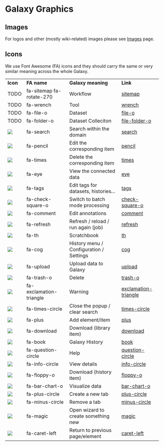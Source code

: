 # Galaxy Graphics

## Images
For logos and other (mostly wiki-related) images please see [Images](/src/Images/index.md) page. 

## Icons
We use Font Awesome (FA) icons and they should carry the same or very similar meaning across the whole Galaxy. 
 
<table>
  <tr>
    <td> <strong>Icon</strong> </td>
    <td> <strong>FA name</strong> </td>
    <td> <strong> Galaxy meaning</strong> </td>
    <td> <strong>Link</strong> </td>
  </tr>
  <tr>
    <td> TODO </td>
    <td> fa-sitemap fa-rotate-270 </td>
    <td> Workflow </td>
    <td> <a href='http://fortawesome.github.io/Font-Awesome/icon/sitemap/'>sitemap</a> </td>
  </tr>
  <tr>
    <td> TODO </td>
    <td> fa-wrench </td>
    <td> Tool </td>
    <td> <a href='http://fortawesome.github.io/Font-Awesome/icon/wrench/'>wrench</a> </td>
  </tr>
  <tr>
    <td> TODO </td>
    <td> fa-file-o </td>
    <td> Dataset  </td>
    <td> <a href='http://fortawesome.github.io/Font-Awesome/icon/file-o/'>file-o</a> </td>
  </tr>
  <tr>
    <td> TODO </td>
    <td> fa-folder-o </td>
    <td> Dataset Colleciton </td>
    <td> <a href='http://fortawesome.github.io/Font-Awesome/icon/file-o/'>file-folder-o</a> </td>
  </tr>
  <tr>
    <td> <img src='search.png' /> </td>
    <td> fa-search </td>
    <td> Search within the domain </td>
    <td> <a href='http://fortawesome.github.io/Font-Awesome/icon/search/'>search</a> </td>
  </tr>
  <tr>
    <td> <img src='pencil.png' /> </td>
    <td> fa-pencil </td>
    <td> Edit the corresponding item </td>
    <td> <a href='http://fortawesome.github.io/Font-Awesome/icon/pencil/'>pencil</a> </td>
  </tr>
  <tr>
    <td> <img src='times.png' /> </td>
    <td> fa-times </td>
    <td> Delete the corresponding item </td>
    <td> <a href='http://fortawesome.github.io/Font-Awesome/icon/times/'>times</a> </td>
  </tr>
  <tr>
    <td> <img src='eye.png' /> </td>
    <td> fa-eye </td>
    <td> View the connected data </td>
    <td> <a href='http://fortawesome.github.io/Font-Awesome/icon/eye/'>eye</a> </td>
  </tr>
  <tr>
    <td> <img src='tags.png' /> </td>
    <td> fa-tags </td>
    <td> Edit tags for datasets, histories... </td>
    <td> <a href='http://fortawesome.github.io/Font-Awesome/icon/tags/'>tags</a> </td>
  </tr>
  <tr>
    <td> <img src='check-square-o.png' /> </td>
    <td> fa-check-square-o </td>
    <td> Switch to batch mode processing </td>
    <td> <a href='http://fortawesome.github.io/Font-Awesome/icon/check-square-o/'>check-square-o</a> </td>
  </tr>
  <tr>
    <td> <img src='comment.png' /> </td>
    <td> fa-comment </td>
    <td> Edit annotations </td>
    <td> <a href='http://fortawesome.github.io/Font-Awesome/icon/comment/'>comment</a> </td>
  </tr>
  <tr>
    <td> <img src='refresh.png' /> </td>
    <td> fa-refresh </td>
    <td> Refresh / reload / run again (job) </td>
    <td> <a href='http://fortawesome.github.io/Font-Awesome/icon/refresh/'>refresh</a> </td>
  </tr>
  <tr>
    <td> <img src='th.png' /> </td>
    <td> fa-th </td>
    <td> Scratchbook </td>
    <td> <a href='http://fortawesome.github.io/Font-Awesome/icon/th/'>th</a> </td>
  </tr>
  <tr>
    <td> <img src='cog.png' /> </td>
    <td> fa-cog </td>
    <td> History menu / Configuration / Settings </td>
    <td> <a href='http://fortawesome.github.io/Font-Awesome/icon/cog/'>cog</a> </td>
  </tr>
  <tr>
    <td> <img src='upload.png' /> </td>
    <td> fa-upload </td>
    <td> Upload data to Galaxy </td>
    <td> <a href='http://fortawesome.github.io/Font-Awesome/icon/upload/'>upload</a> </td>
  </tr>
  <tr>
    <td> <img src='trash-o.png' /> </td>
    <td> fa-trash-o </td>
    <td> Delete </td>
    <td> <a href='http://fortawesome.github.io/Font-Awesome/icon/trash-o/'>trash-o</a> </td>
  </tr>
  <tr>
    <td> <img src='exclamation-triangle.png' /> </td>
    <td> fa-exclamation-triangle </td>
    <td> Warning </td>
    <td> <a href='http://fortawesome.github.io/Font-Awesome/icon/exclamation-triangle/'>exclamation-triangle</a> </td>
  </tr>
  <tr>
    <td> <img src='times-circle.png' /> </td>
    <td> fa-times-circle </td>
    <td> Close the popup / clear search </td>
    <td> <a href='http://fortawesome.github.io/Font-Awesome/icon/times-circle/'>times-circle</a> </td>
  </tr>
  <tr>
    <td> <img src='plus.png' /> </td>
    <td> fa-plus </td>
    <td> Add element/item </td>
    <td> <a href='http://fortawesome.github.io/Font-Awesome/icon/plus/'>plus</a> </td>
  </tr>
  <tr>
    <td> <img src='download.png' /> </td>
    <td> fa-download </td>
    <td> Download (library item) </td>
    <td> <a href='http://fortawesome.github.io/Font-Awesome/icon/download/'>download</a> </td>
  </tr>
  <tr>
    <td> <img src='book.png' /> </td>
    <td> fa-book </td>
    <td> Galaxy History </td>
    <td> <a href='http://fortawesome.github.io/Font-Awesome/icon/book/'>book</a> </td>
  </tr>
  <tr>
    <td> <img src='question-circle.png' /> </td>
    <td> fa-question-circle </td>
    <td> Help </td>
    <td> <a href='http://fortawesome.github.io/Font-Awesome/icon/question-circle/'>question-circle</a> </td>
  </tr>
  <tr>
    <td> <img src='info-circle.png' /> </td>
    <td> fa-info-circle </td>
    <td> View details </td>
    <td> <a href='http://fortawesome.github.io/Font-Awesome/icon/info-circle/'>info-circle</a> </td>
  </tr>
  <tr>
    <td> <img src='floppy-o.png' /> </td>
    <td> fa-floppy-o </td>
    <td> Download (history item) </td>
    <td> <a href='http://fortawesome.github.io/Font-Awesome/icon/floppy-o/'>floppy-o</a> </td>
  </tr>
  <tr>
    <td> <img src='bar-chart-o.png' /> </td>
    <td> fa-bar-chart-o </td>
    <td> Visualize data </td>
    <td> <a href='http://fortawesome.github.io/Font-Awesome/icon/bar-chart-o/'>bar-chart-o</a> </td>
  </tr>
  <tr>
    <td> <img src='plus-circle.png' /> </td>
    <td> fa-plus-circle </td>
    <td> Create a new tab </td>
    <td> <a href='http://fortawesome.github.io/Font-Awesome/icon/plus-circle/'>plus-circle</a> </td>
  </tr>
  <tr>
    <td> <img src='minus-circle.png' /> </td>
    <td> fa-minus-circle </td>
    <td> Remove a tab </td>
    <td> <a href='http://fortawesome.github.io/Font-Awesome/icon/minus-circle/'>minus-circle</a> </td>
  </tr>
  <tr>
    <td> <img src='magic.png' /> </td>
    <td> fa-magic </td>
    <td> Open wizard to create something new </td>
    <td> <a href='http://fortawesome.github.io/Font-Awesome/icon/magic/'>magic</a> </td>
  </tr>
  <tr>
    <td> <img src='caret-left.png' /> </td>
    <td> fa-caret-left </td>
    <td> Return to previous page/element </td>
    <td> <a href='http://fortawesome.github.io/Font-Awesome/icon/caret-left/'>caret-left</a> </td>
  </tr>
</table>


